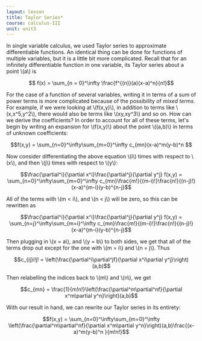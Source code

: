 ```yaml
---
layout: lesson
title: Taylor Series*
course: calculus-III
unit: unit3
---
```


In single variable calculus, we used Taylor series to approximate differentiable functions. An identical thing can be done for functions of multiple variables, but it is a little bit more complicated. Recall that for an infinitely differentiable function in one variable, its Taylor series about a point \\(a\\) is 


$$ f(x) = \sum_{n = 0}^\infty \frac{f^{(n)}(a)(x-a)^n}{n!}$$

For the case of a function of several variables, writing it in terms of a sum of power terms is more  complicated because of the possibility of *mixed terms*. For example, if we were looking at \\(f(x,y)\\), in addition to terms like \\(x,x^5,y^2\\), there would also be terms like \\(xy,xy^3\\) and so on. How can we derive the coefficients? In order to account for all of these terms, let's begin by writing an expansion for \\(f(x,y)\\) about the point \\((a,b)\\) in terms of unknown coefficients:

$$f(x,y) = \sum_{n=0}^\infty\sum_{m=0}^\infty c_{mn}(x-a)^m(y-b)^n $$

Now consider differentiating the above equation \\(i\\) times with respect to \\(x\\), and then \\(j\\) times with respect to \\(y\\):

$$\frac{\partial^i}{\partial x^i}\frac{\partial^j}{\partial y^j} f(x,y) = \sum_{n=0}^\infty\sum_{m=0}^\infty c_{mn}\frac{m!}{(m-i)!}\frac{n!}{(n-j)!}(x-a)^{m-i}(y-b)^{n-j}$$

All of the terms with \\(m < i\\), and \\(n < j\\) will be zero, so this can be rewritten as 

$$\frac{\partial^i}{\partial x^i}\frac{\partial^j}{\partial y^j} f(x,y) = \sum_{n=j}^\infty\sum_{m=i}^\infty c_{mn}\frac{m!}{(m-i)!}\frac{n!}{(n-j)!}(x-a)^{m-i}(y-b)^{n-j}$$

Then plugging in \\(x = a\\), and \\(y = b\\) to both sides, we get that all of the terms drop out except for the one with \\(m = i\\) and \\(n = j\\). Thus

$$c_{ij}i!j! = \left(\frac{\partial^i\partial^jf}{\partial x^i\partial y^j}\right)(a,b)$$

Then relabelling the indices back to \\(m\\) and \\(n\\), we get 

$$c_{mn} = \frac{1}{m!n!}\left(\frac{\partial^m\partial^nf}{\partial x^m\partial y^n}\right)(a,b)$$

With our result in hand, we can rewrite our Taylor series in its entirety: 

$$f(x,y) = \sum_{n=0}^\infty\sum_{m=0}^\infty \left(\frac{\partial^m\partial^nf}{\partial x^m\partial y^n}\right)(a,b)\frac{(x-a)^m(y-b)^n }{m!n!}$$

